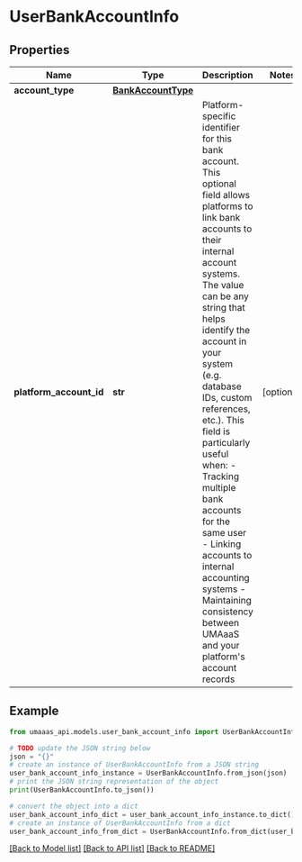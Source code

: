 # UserBankAccountInfo


## Properties

Name | Type | Description | Notes
------------ | ------------- | ------------- | -------------
**account_type** | [**BankAccountType**](BankAccountType.md) |  | 
**platform_account_id** | **str** | Platform-specific identifier for this bank account. This optional field allows platforms to link bank accounts to their internal account systems. The value can be any string that helps identify the account in your system (e.g. database IDs, custom references, etc.).  This field is particularly useful when: - Tracking multiple bank accounts for the same user - Linking accounts to internal accounting systems - Maintaining consistency between UMAaaS and your platform&#39;s account records  | [optional] 

## Example

```python
from umaaas_api.models.user_bank_account_info import UserBankAccountInfo

# TODO update the JSON string below
json = "{}"
# create an instance of UserBankAccountInfo from a JSON string
user_bank_account_info_instance = UserBankAccountInfo.from_json(json)
# print the JSON string representation of the object
print(UserBankAccountInfo.to_json())

# convert the object into a dict
user_bank_account_info_dict = user_bank_account_info_instance.to_dict()
# create an instance of UserBankAccountInfo from a dict
user_bank_account_info_from_dict = UserBankAccountInfo.from_dict(user_bank_account_info_dict)
```
[[Back to Model list]](../README.md#documentation-for-models) [[Back to API list]](../README.md#documentation-for-api-endpoints) [[Back to README]](../README.md)


